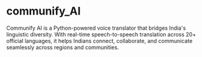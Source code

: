 # communify_AI
Communify AI is a Python-powered voice translator that bridges India's linguistic diversity. With real-time speech-to-speech translation across 20+ official languages, it helps Indians connect, collaborate, and communicate seamlessly across regions and communities.
